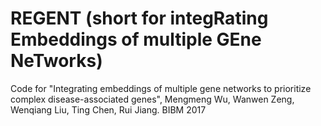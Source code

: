 # REGENT (short for integRating Embeddings of multiple GEne NeTworks)

Code for "Integrating embeddings of multiple gene networks to prioritize complex disease-associated genes", Mengmeng Wu, Wanwen Zeng, Wenqiang Liu, Ting Chen, Rui Jiang. BIBM 2017
